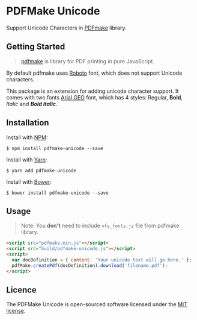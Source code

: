 # PDFMake Unicode

Support Unicode Characters in [PDFmake](https://github.com/bpampuch/pdfmake) library.


## Getting Started

> [pdfmake](https://github.com/bpampuch/pdfmake) is library for PDF printing in pure JavaScript.

By default pdfmake uses [Roboto](https://fonts.google.com/specimen/Roboto) font, which does not support Unicode characters.

This package is an extension for adding unicode character support. It comes with two fonts [Arial GEO](http://fonts.ge/en/pack/28/Arial-GEO) font, which has 4 styles: Regular, **Bold**, *Italic* and ***Bold Italic***.

## Installation


Install with [NPM](https://www.npmjs.com):

```
$ npm install pdfmake-unicode --save
```

Install with [Yarn](https://yarnpkg.com/):

```
$ yarn add pdfmake-unicode
```

Install with [Bower](https://bower.io/):

```
$ bower install pdfmake-unicode --save
```

## Usage

> Note: You **don't** need to include `vfs_fonts.js` file from pdfmake library.

```html
<script src="pdfmake.min.js"></script>
<script src="build/pdfmake-unicode.js"></script>
<script>
  var docDefinition = { content: 'Your unicode text will go here.' };
  pdfMake.createPdf(docDefinition).download('filename.pdf');
</script>

```


## Licence

The PDFMake Unicode is open-sourced software licensed under the [MIT license](https://opensource.org/licenses/MIT).